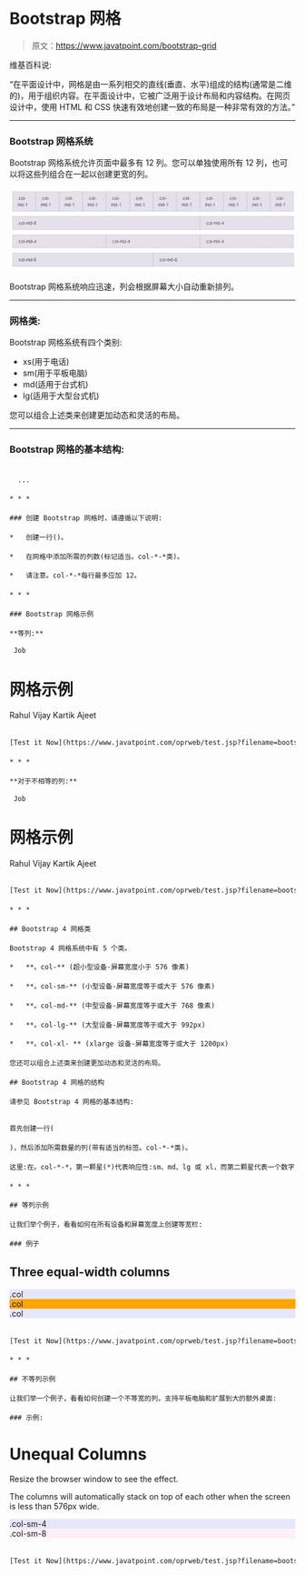 # Bootstrap 网格

> 原文：<https://www.javatpoint.com/bootstrap-grid>

维基百科说:

“在平面设计中，网格是由一系列相交的直线(垂直、水平)组成的结构(通常是二维的)，用于组织内容。在平面设计中，它被广泛用于设计布局和内容结构。在网页设计中，使用 HTML 和 CSS 快速有效地创建一致的布局是一种非常有效的方法。”

* * *

### Bootstrap 网格系统

Bootstrap 网格系统允许页面中最多有 12 列。您可以单独使用所有 12 列，也可以将这些列组合在一起以创建更宽的列。

![bootstrap grid](img/9d258b9c67e2e994628f286cef9d98b6.png)

Bootstrap 网格系统响应迅速，列会根据屏幕大小自动重新排列。

* * *

### 网格类:

Bootstrap 网格系统有四个类别:

*   xs(用于电话)
*   sm(用于平板电脑)
*   md(适用于台式机)
*   lg(适用于大型台式机)

您可以组合上述类来创建更加动态和灵活的布局。

* * *

### Bootstrap 网格的基本结构:

```html

  ...

* * *

### 创建 Bootstrap 网格时，请遵循以下说明:

*   创建一行()。

*   在网格中添加所需的列数(标记适当。col-*-*类)。

*   请注意。col-*-*每行最多应加 12。

* * *

### Bootstrap 网格示例

**等列:**

```

     Job

# 网格示例

  Rahul
  Vijay
  Kartik
  Ajeet

```html

[Test it Now](https://www.javatpoint.com/oprweb/test.jsp?filename=bootstrapgrid1)

* * *

**对于不相等的列:**

```

     Job

# 网格示例

  Rahul
  Vijay
  Kartik
  Ajeet

```html

[Test it Now](https://www.javatpoint.com/oprweb/test.jsp?filename=bootstrapgrid2)

* * *

## Bootstrap 4 网格类

Bootstrap 4 网格系统中有 5 个类。

*   **。col-** (超小型设备-屏幕宽度小于 576 像素)

*   **。col-sm-** (小型设备-屏幕宽度等于或大于 576 像素)

*   **。col-md-** (中型设备-屏幕宽度等于或大于 768 像素)

*   **。col-lg-** (大型设备-屏幕宽度等于或大于 992px)

*   **。col-xl- ** (xlarge 设备-屏幕宽度等于或大于 1200px)

您还可以组合上述类来创建更加动态和灵活的布局。

## Bootstrap 4 网格的结构

请参见 Bootstrap 4 网格的基本结构:

```
<!-- Control the column width, and how they should appear on different devices -->
<div class="row">
  <div class="col-*-*"></div>
  <div class="col-*-*"></div>
</div>
<div class="row">
  <div class="col-*-*"></div>
  <div class="col-*-*"></div>
  <div class="col-*-*"></div>
</div>

<!-- Or let Bootstrap automatically handle the layout -->
<div class="row">
  <div class="col"></div>
  <div class="col"></div>
  <div class="col"></div>
</div>

```html

首先创建一行(

)，然后添加所需数量的列(带有适当的标签。col-*-*类)。

这里:在。col-*-*，第一颗星(*)代表响应性:sm、md、lg 或 xl，而第二颗星代表一个数字，每行加起来应该是 12。

* * *

## 等列示例

让我们举个例子，看看如何在所有设备和屏幕宽度上创建等宽栏:

### 例子

```
<!DOCTYPE html>
<html lang="en">
<head>
  <title>Bootstrap Example</title>
  <meta charset="utf-8">
  <meta name="viewport" content="width=device-width, initial-scale=1">
  <link rel="stylesheet" href="https://maxcdn.bootstrapcdn.com/bootstrap/4.0.0-beta.2/css/bootstrap.min.css">
  <script src="https://ajax.googleapis.com/ajax/libs/jquery/3.2.1/jquery.min.js"></script>
  <script src="https://cdnjs.cloudflare.com/ajax/libs/popper.js/1.12.6/umd/popper.min.js"></script>
  <script src="https://maxcdn.bootstrapcdn.com/bootstrap/4.0.0-beta.2/js/bootstrap.min.js"></script>
</head>
<body>

<div class="container-fluid">
  <h2>Three equal-width columns</h2>
  <div class="row">
    <div class="col" style="background-color:lavender;">.col</div>
    <div class="col" style="background-color:orange;">.col</div>
    <div class="col" style="background-color:lavender;">.col</div>

  </div>
</div>

</body>
</html>

```html

[Test it Now](https://www.javatpoint.com/oprweb/test.jsp?filename=bootstrap4grid)

* * *

## 不等列示例

让我们举一个例子，看看如何创建一个不等宽的列，支持平板电脑和扩展到大的额外桌面:

### 示例:

```
<!DOCTYPE html>
<html lang="en">
<head>
  <title>Bootstrap Example</title>
  <meta charset="utf-8">
  <meta name="viewport" content="width=device-width, initial-scale=1">
  <link rel="stylesheet" href="https://maxcdn.bootstrapcdn.com/bootstrap/4.0.0-beta.2/css/bootstrap.min.css">
  <script src="https://ajax.googleapis.com/ajax/libs/jquery/3.2.1/jquery.min.js"></script>
  <script src="https://cdnjs.cloudflare.com/ajax/libs/popper.js/1.12.6/umd/popper.min.js"></script>
  <script src="https://maxcdn.bootstrapcdn.com/bootstrap/4.0.0-beta.2/js/bootstrap.min.js"></script>
</head>
<body>

<div class="container-fluid">
  <h1>Unequal Columns</h1>
  <p>Resize the browser window to see the effect.</p>
  <p>The columns will automatically stack on top of each other when the screen is less than 576px wide.</p>
  <div class="row">
    <div class="col-sm-4" style="background-color:lavender;">.col-sm-4</div>
    <div class="col-sm-8" style="background-color:lavenderblush;">.col-sm-8</div>
  </div>
</div>

</body>
</html>

```html

[Test it Now](https://www.javatpoint.com/oprweb/test.jsp?filename=bootstrap4grid1)

```